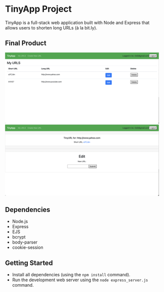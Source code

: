 # TinyApp Project

TinyApp is a full-stack web application built with Node and Express that allows users to shorten long URLs (à la bit.ly).

## Final Product

!["Screenshot for Urls Page"](https://github.com/ahbouran/tinyapp/blob/main/docs/Screen%20Shot%202022-05-20%20at%203.25.37%20PM.png?raw=true)
!["Screenshot of Edit Page"](https://github.com/ahbouran/tinyapp/blob/main/docs/Screen%20Shot%202022-05-20%20at%203.25.45%20PM.png?raw=true)

## Dependencies

- Node.js
- Express
- EJS
- bcrypt
- body-parser
- cookie-session


## Getting Started

- Install all dependencies (using the `npm install` command).
- Run the development web server using the `node express_server.js` command.